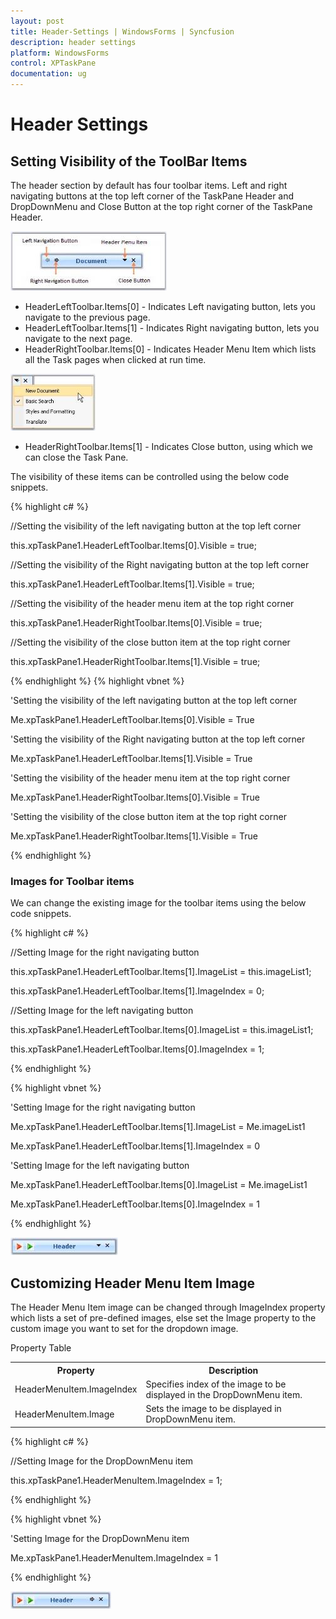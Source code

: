 ```yaml
---
layout: post
title: Header-Settings | WindowsForms | Syncfusion
description: header settings
platform: WindowsForms
control: XPTaskPane
documentation: ug
---
```


# Header Settings

## Setting Visibility of the ToolBar Items

The header section by default has four toolbar items. Left and right navigating buttons at the top left corner of the TaskPane Header and DropDownMenu and Close Button at the top right corner of the TaskPane Header. 



![](Header-Settings_images/Header-Settings_img1.jpeg)



* HeaderLeftToolbar.Items[0] - Indicates Left navigating button, lets you navigate to the previous page.
* HeaderLeftToolbar.Items[1] - Indicates Right navigating button, lets you navigate to the next page.
* HeaderRightToolbar.Items[0] - Indicates Header Menu Item which lists all the Task pages when clicked at run time.



![](Header-Settings_images/Header-Settings_img2.jpeg)



* HeaderRightToolbar.Items[1] - Indicates Close button, using which we can close the Task Pane.

The visibility of these items can be controlled using the below code snippets.

{% highlight c# %}



//Setting the visibility of the left navigating button at the top left corner

this.xpTaskPane1.HeaderLeftToolbar.Items[0].Visible = true;

//Setting the visibility of the Right navigating button at the top left corner

this.xpTaskPane1.HeaderLeftToolbar.Items[1].Visible = true;



//Setting the visibility of the header menu item at the top right corner

this.xpTaskPane1.HeaderRightToolbar.Items[0].Visible = true;

//Setting the visibility of the close button item at the top right corner

this.xpTaskPane1.HeaderRightToolbar.Items[1].Visible = true;



{% endhighlight %}
{% highlight vbnet %}



'Setting the visibility of the left navigating button at the top left corner

Me.xpTaskPane1.HeaderLeftToolbar.Items[0].Visible = True

'Setting the visibility of the Right navigating button at the top left corner

Me.xpTaskPane1.HeaderLeftToolbar.Items[1].Visible = True



'Setting the visibility of the header menu item at the top right corner

Me.xpTaskPane1.HeaderRightToolbar.Items[0].Visible = True

'Setting the visibility of the close button item at the top right corner

Me.xpTaskPane1.HeaderRightToolbar.Items[1].Visible = True


{% endhighlight %}

### Images for Toolbar items

We can change the existing image for the toolbar items using the below code snippets.

{% highlight c# %}



//Setting Image for the right navigating button

this.xpTaskPane1.HeaderLeftToolbar.Items[1].ImageList = this.imageList1;

this.xpTaskPane1.HeaderLeftToolbar.Items[1].ImageIndex = 0;



//Setting Image for the left navigating button

this.xpTaskPane1.HeaderLeftToolbar.Items[0].ImageList = this.imageList1;

this.xpTaskPane1.HeaderLeftToolbar.Items[0].ImageIndex = 1;


{% endhighlight %}

{% highlight vbnet %}



'Setting Image for the right navigating button

Me.xpTaskPane1.HeaderLeftToolbar.Items[1].ImageList = Me.imageList1

Me.xpTaskPane1.HeaderLeftToolbar.Items[1].ImageIndex = 0



'Setting Image for the left navigating button

Me.xpTaskPane1.HeaderLeftToolbar.Items[0].ImageList = Me.imageList1

Me.xpTaskPane1.HeaderLeftToolbar.Items[0].ImageIndex = 1


{% endhighlight %}

![](Header-Settings_images/Header-Settings_img3.jpeg)



## Customizing Header Menu Item Image

The Header Menu Item image can be changed through ImageIndex property which lists a set of pre-defined images, else set the Image property to the custom image you want to set for the dropdown image.

Property Table

<table>
<tr>
<th>
Property</th><th>
Description</th></tr>
<tr>
<td>
HeaderMenuItem.ImageIndex</td><td>
Specifies index of the image to be displayed in the DropDownMenu item.</td></tr>
<tr>
<td>
HeaderMenuItem.Image</td><td>
Sets the image to be displayed in DropDownMenu item.</td></tr>
</table>


{% highlight c# %}



//Setting Image for the DropDownMenu item

this.xpTaskPane1.HeaderMenuItem.ImageIndex = 1;


{% endhighlight %}

{% highlight vbnet %}



'Setting Image for the DropDownMenu item

Me.xpTaskPane1.HeaderMenuItem.ImageIndex = 1


{% endhighlight %}

![](Header-Settings_images/Header-Settings_img4.jpeg)



